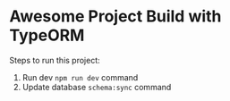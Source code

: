 # Awesome Project Build with TypeORM
        
Steps to run this project:

1. Run dev `npm run dev` command
2. Update database `schema:sync` command

